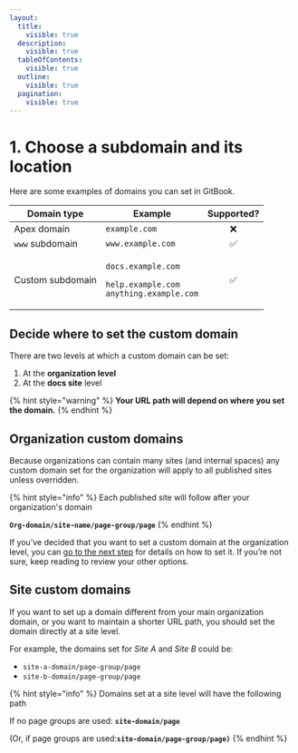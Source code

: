 ```yaml
---
layout:
  title:
    visible: true
  description:
    visible: true
  tableOfContents:
    visible: true
  outline:
    visible: true
  pagination:
    visible: true
---
```


# 1. Choose a subdomain and its location

Here are some examples of domains you can set in GitBook.

| Domain type      | Example                                                                                                       | Supported? |
| ---------------- | ------------------------------------------------------------------------------------------------------------- | :--------: |
| Apex domain      | `example.com`                                                                                                 |      ❌     |
| `www` subdomain  | `www.example.com`                                                                                             |      ✅     |
| Custom subdomain | <p><code>docs.example.com</code></p><p><code>help.example.com</code><br><code>anything.example.com</code></p> |      ✅     |

## Decide where to set the custom domain

There are two levels at which a custom domain can be set:

1. At the **organization level**
2. At the **docs site** level

{% hint style="warning" %}
**Your URL path will depend on where you set the domain.**
{% endhint %}

## Organization custom domains

Because organizations can contain many sites (and internal spaces) any custom domain set for the organization will apply to all published sites unless overridden.

{% hint style="info" %}
Each published site will follow after your organization's domain

**`Org-domain/site-name/page-group/page`**
{% endhint %}

If you’ve decided that you want to set a custom domain at the organization level, you can [go to the next step](organization-level-custom-domain.md) for details on how to set it. If you’re not sure, keep reading to review your other options.

## Site custom domains

If you want to set up a domain different from your main organization domain, or you want to maintain a shorter URL path, you should set the domain directly at a site level.

For example, the domains set for _Site A_ and _Site B_ could be:

* `site-a-domain/page-group/page`
* `site-b-domain/page-group/page`

{% hint style="info" %}
Domains set at a site level will have the following path

If no page groups are used: **`site-domain/page`**

(Or, if page groups are used:**`site-domain/page-group/page)`**
{% endhint %}
